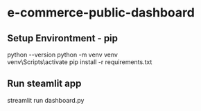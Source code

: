 # e-commerce-public-dashboard

## Setup Environtment - pip
python --version
python -m venv venv  
venv\Scripts\activate
pip install -r requirements.txt

## Run steamlit app
streamlit run dashboard.py
